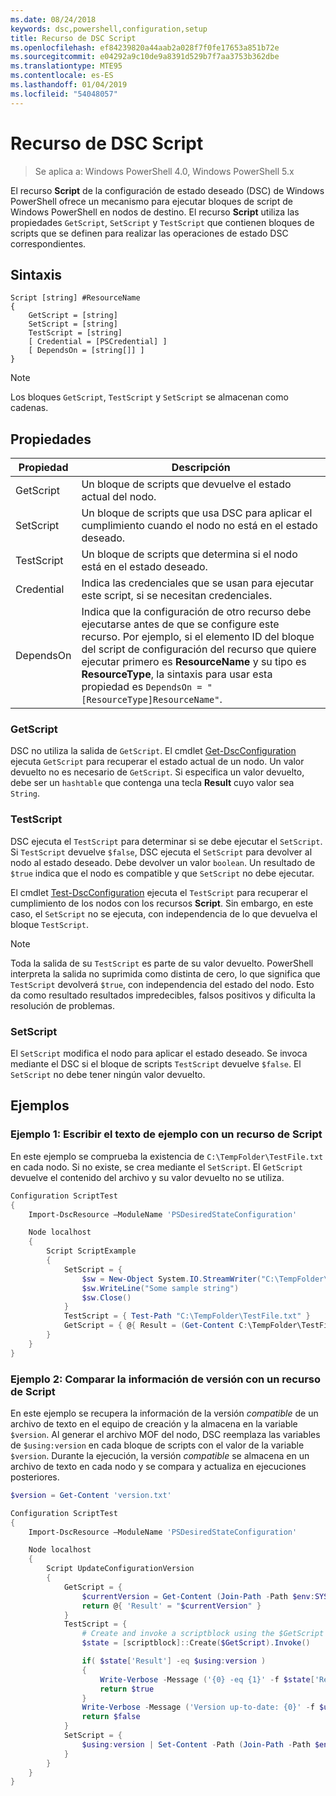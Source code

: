 ```yaml
---
ms.date: 08/24/2018
keywords: dsc,powershell,configuration,setup
title: Recurso de DSC Script
ms.openlocfilehash: ef84239820a44aab2a028f7f0fe17653a851b72e
ms.sourcegitcommit: e04292a9c10de9a8391d529b7f7aa3753b362dbe
ms.translationtype: MTE95
ms.contentlocale: es-ES
ms.lasthandoff: 01/04/2019
ms.locfileid: "54048057"
---
```

# <a name="dsc-script-resource"></a>Recurso de DSC Script

> Se aplica a: Windows PowerShell 4.0, Windows PowerShell 5.x

El recurso **Script** de la configuración de estado deseado (DSC) de Windows PowerShell ofrece un mecanismo para ejecutar bloques de script de Windows PowerShell en nodos de destino. El recurso **Script** utiliza las propiedades `GetScript`, `SetScript` y `TestScript` que contienen bloques de scripts que se definen para realizar las operaciones de estado DSC correspondientes.

## <a name="syntax"></a>Sintaxis

```
Script [string] #ResourceName
{
    GetScript = [string]
    SetScript = [string]
    TestScript = [string]
    [ Credential = [PSCredential] ]
    [ DependsOn = [string[]] ]
}
```

> [!NOTE]
> Los bloques `GetScript`, `TestScript` y `SetScript` se almacenan como cadenas.

## <a name="properties"></a>Propiedades

|Propiedad|Descripción|
|--------|-----------|
|GetScript|Un bloque de scripts que devuelve el estado actual del nodo.|
|SetScript|Un bloque de scripts que usa DSC para aplicar el cumplimiento cuando el nodo no está en el estado deseado.|
|TestScript|Un bloque de scripts que determina si el nodo está en el estado deseado.|
|Credential| Indica las credenciales que se usan para ejecutar este script, si se necesitan credenciales.|
|DependsOn| Indica que la configuración de otro recurso debe ejecutarse antes de que se configure este recurso. Por ejemplo, si el elemento ID del bloque del script de configuración del recurso que quiere ejecutar primero es **ResourceName** y su tipo es **ResourceType**, la sintaxis para usar esta propiedad es `DependsOn = "[ResourceType]ResourceName"`.

### <a name="getscript"></a>GetScript

DSC no utiliza la salida de `GetScript`. El cmdlet [Get-DscConfiguration](/powershell/module/PSDesiredStateConfiguration/Get-DscConfiguration) ejecuta `GetScript` para recuperar el estado actual de un nodo. Un valor devuelto no es necesario de `GetScript`. Si especifica un valor devuelto, debe ser un `hashtable` que contenga una tecla **Result** cuyo valor sea `String`.

### <a name="testscript"></a>TestScript

DSC ejecuta el `TestScript` para determinar si se debe ejecutar el `SetScript`. Si `TestScript` devuelve `$false`, DSC ejecuta el `SetScript` para devolver al nodo al estado deseado. Debe devolver un valor `boolean`. Un resultado de `$true` indica que el nodo es compatible y que `SetScript` no debe ejecutar.

El cmdlet [Test-DscConfiguration](/powershell/module/PSDesiredStateConfiguration/Test-DscConfiguration) ejecuta el `TestScript` para recuperar el cumplimiento de los nodos con los recursos **Script**. Sin embargo, en este caso, el `SetScript` no se ejecuta, con independencia de lo que devuelva el bloque `TestScript`.

> [!NOTE]
> Toda la salida de su `TestScript` es parte de su valor devuelto. PowerShell interpreta la salida no suprimida como distinta de cero, lo que significa que `TestScript` devolverá `$true`, con independencia del estado del nodo.
> Esto da como resultado resultados impredecibles, falsos positivos y dificulta la resolución de problemas.

### <a name="setscript"></a>SetScript

El `SetScript` modifica el nodo para aplicar el estado deseado. Se invoca mediante el DSC si el bloque de scripts `TestScript` devuelve `$false`. El `SetScript` no debe tener ningún valor devuelto.

## <a name="examples"></a>Ejemplos

### <a name="example-1-write-sample-text-using-a-script-resource"></a>Ejemplo 1: Escribir el texto de ejemplo con un recurso de Script

En este ejemplo se comprueba la existencia de `C:\TempFolder\TestFile.txt` en cada nodo. Si no existe, se crea mediante el `SetScript`. El `GetScript` devuelve el contenido del archivo y su valor devuelto no se utiliza.

```powershell
Configuration ScriptTest
{
    Import-DscResource –ModuleName 'PSDesiredStateConfiguration'

    Node localhost
    {
        Script ScriptExample
        {
            SetScript = {
                $sw = New-Object System.IO.StreamWriter("C:\TempFolder\TestFile.txt")
                $sw.WriteLine("Some sample string")
                $sw.Close()
            }
            TestScript = { Test-Path "C:\TempFolder\TestFile.txt" }
            GetScript = { @{ Result = (Get-Content C:\TempFolder\TestFile.txt) } }
        }
    }
}
```

### <a name="example-2-compare-version-information-using-a-script-resource"></a>Ejemplo 2: Comparar la información de versión con un recurso de Script

En este ejemplo se recupera la información de la versión *compatible* de un archivo de texto en el equipo de creación y la almacena en la variable `$version`. Al generar el archivo MOF del nodo, DSC reemplaza las variables de `$using:version` en cada bloque de scripts con el valor de la variable `$version`. Durante la ejecución, la versión *compatible* se almacena en un archivo de texto en cada nodo y se compara y actualiza en ejecuciones posteriores.

```powershell
$version = Get-Content 'version.txt'

Configuration ScriptTest
{
    Import-DscResource –ModuleName 'PSDesiredStateConfiguration'

    Node localhost
    {
        Script UpdateConfigurationVersion
        {
            GetScript = {
                $currentVersion = Get-Content (Join-Path -Path $env:SYSTEMDRIVE -ChildPath 'version.txt')
                return @{ 'Result' = "$currentVersion" }
            }
            TestScript = {
                # Create and invoke a scriptblock using the $GetScript automatic variable, which contains a string representation of the GetScript.
                $state = [scriptblock]::Create($GetScript).Invoke()

                if( $state['Result'] -eq $using:version )
                {
                    Write-Verbose -Message ('{0} -eq {1}' -f $state['Result'],$using:version)
                    return $true
                }
                Write-Verbose -Message ('Version up-to-date: {0}' -f $using:version)
                return $false
            }
            SetScript = {
                $using:version | Set-Content -Path (Join-Path -Path $env:SYSTEMDRIVE -ChildPath 'version.txt')
            }
        }
    }
}
```